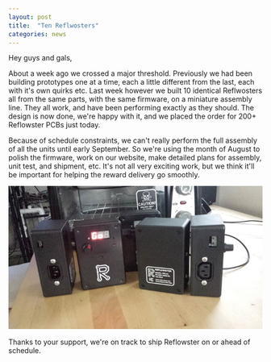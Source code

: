 ```yaml
---
layout: post
title:  "Ten Reflwosters"
categories: news
---
```


<p>Hey guys and gals,</p><p>About a week ago we crossed a major threshold. Previously we had been building prototypes one at a time, each a little different from the last, each with it's own quirks etc. Last week however we built 10 identical Reflwosters all from the same parts, with the same firmware, on a miniature assembly line. They all work, and have been performing exactly as they should. The design is now done, we're happy with it, and we placed the order for 200+ Reflowster PCBs just today.</p><p>Because of schedule constraints, we can't really perform the full assembly of all the units until early September. So we're using the month of August to polish the firmware, work on our website, make detailed plans for assembly, unit test, and shipment, etc. It's not all very exciting work, but we think it'll be important for helping the reward delivery go smoothly.</p><img class="showcase" src="/resources/images/updates/update_08_05_2014_1.jpg">
<p>Thanks to your support, we're on track to ship Reflowster on or ahead of schedule.</p>